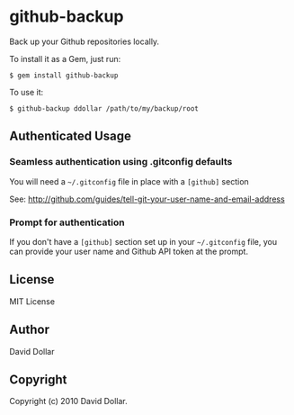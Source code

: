 # github-backup

Back up your Github repositories locally.

To install it as a Gem, just run:

    $ gem install github-backup

To use it:

    $ github-backup ddollar /path/to/my/backup/root

## Authenticated Usage

### Seamless authentication using .gitconfig defaults

You will need a `~/.gitconfig` file in place with a `[github]` section

See: http://github.com/guides/tell-git-your-user-name-and-email-address

### Prompt for authentication

If you don't have a `[github]` section set up in your `~/.gitconfig` file, you 
can provide your user name and Github API token at the prompt.

## License

MIT License

## Author

David Dollar

## Copyright

Copyright (c) 2010 David Dollar.
